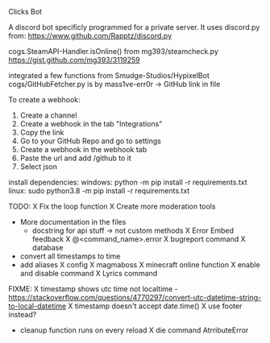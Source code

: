 Clicks Bot

A discord bot specificly programmed for a private server.
It uses discord.py from:
https://www.github.com/Rapptz/discord.py

cogs.SteamAPI-Handler.isOnline() from mg393/steamcheck.py
https://gist.github.com/mg393/3119259

integrated a few functions from Smudge-Studios/HypixelBot
cogs/GitHubFetcher.py is by mass1ve-err0r -> GitHub link in file

To create a webhook:

1. Create a channel
2. Create a webhook in the tab "Integrations"
3. Copy the link
4. Go to your GitHub Repo and go to settings
5. Create a webhook in the webhook tab
6. Paste the url and add /github to it
7. Select json

install dependencies:
windows: python -m pip install -r requirements.txt
linux: sudo python3.8 -m pip install -r requirements.txt

TODO:
X Fix the loop function
X Create more moderation tools
- More documentation in the files
	- docstring for api stuff -> not custom methods
X Error Embed feedback
	X @<command_name>.error
X bugreport command
	X database
- convert all timestamps to time
- add aliases
X config
	X magmaboss 
	X minecraft online function
	X enable and disable command
X Lyrics command



FIXME:
X timestamp shows utc time not localtime
	- https://stackoverflow.com/questions/4770297/convert-utc-datetime-string-to-local-datetime
X timestamp doesn't accept date.time()
	X use footer instead?
- cleanup function runs on every reload
X die command AtrributeError

